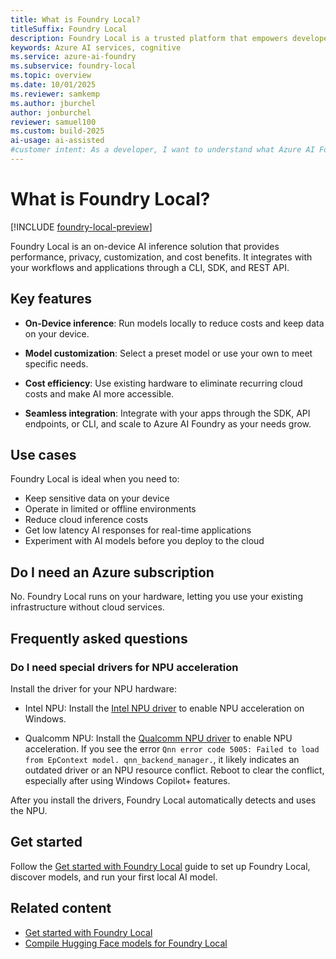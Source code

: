 ```yaml
---
title: What is Foundry Local?
titleSuffix: Foundry Local
description: Foundry Local is a trusted platform that empowers developers to drive innovation and shape the future with AI in a safe, secure, and responsible way on their devices.
keywords: Azure AI services, cognitive
ms.service: azure-ai-foundry
ms.subservice: foundry-local
ms.topic: overview
ms.date: 10/01/2025
ms.reviewer: samkemp
ms.author: jburchel
author: jonburchel
reviewer: samuel100
ms.custom: build-2025
ai-usage: ai-assisted
#customer intent: As a developer, I want to understand what Azure AI Foundry Local is so that I can use it to build AI applications.
---
```


# What is Foundry Local?

[!INCLUDE [foundry-local-preview](./includes/foundry-local-preview.md)]

Foundry Local is an on-device AI inference solution that provides performance, privacy, customization, and cost benefits. It integrates with your workflows and applications through a CLI, SDK, and REST API.

## Key features

- **On-Device inference**: Run models locally to reduce costs and keep data on your device.

- **Model customization**: Select a preset model or use your own to meet specific needs.

- **Cost efficiency**: Use existing hardware to eliminate recurring cloud costs and make AI more accessible.

- **Seamless integration**: Integrate with your apps through the SDK, API endpoints, or CLI, and scale to Azure AI Foundry as your needs grow.

## Use cases

Foundry Local is ideal when you need to:

- Keep sensitive data on your device
- Operate in limited or offline environments
- Reduce cloud inference costs
- Get low latency AI responses for real-time applications
- Experiment with AI models before you deploy to the cloud

## Do I need an Azure subscription

No. Foundry Local runs on your hardware, letting you use your existing infrastructure without cloud services.

## Frequently asked questions

### Do I need special drivers for NPU acceleration

Install the driver for your NPU hardware:

- Intel NPU: Install the [Intel NPU driver](https://www.intel.com/content/www/us/en/download/794734/intel-npu-driver-windows.html) to enable NPU acceleration on Windows.

- Qualcomm NPU: Install the [Qualcomm NPU driver](https://softwarecenter.qualcomm.com/catalog/item/QHND) to enable NPU acceleration. If you see the error `Qnn error code 5005: Failed to load from EpContext model. qnn_backend_manager.`, it likely indicates an outdated driver or an NPU resource conflict. Reboot to clear the conflict, especially after using Windows Copilot+ features.

After you install the drivers, Foundry Local automatically detects and uses the NPU.

## Get started

Follow the [Get started with Foundry Local](get-started.md) guide to set up Foundry Local, discover models, and run your first local AI model.

## Related content

- [Get started with Foundry Local](get-started.md)
- [Compile Hugging Face models for Foundry Local](how-to/how-to-compile-hugging-face-models.md)
